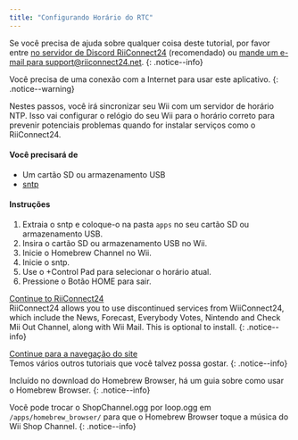 ```yaml
---
title: "Configurando Horário do RTC"
---
```


Se você precisa de ajuda sobre qualquer coisa deste tutorial, por favor entre [no servidor de Discord RiiConnect24](https://discord.gg/rc24) (recomendado) ou [mande um e-mail para support@riiconnect24.net](mailto:support@riiconnect24.net).
{: .notice--info}

Você precisa de uma conexão com a Internet para usar este aplicativo.
{: .notice--warning}

Nestes passos, você irá sincronizar seu Wii com um servidor de horário NTP. Isso vai configurar o relógio do seu Wii para o horário correto para prevenir potenciais problemas quando for instalar serviços como o RiiConnect24.

#### Você precisará de
* Um cartão SD ou armazenamento USB
* [sntp](https://hbb1.oscwii.org/hbb/sntp/sntp.zip)

#### Instruções

1. Extraia o sntp e coloque-o na pasta `apps` no seu cartão SD ou armazenamento USB.
2. Insira o cartão SD ou armazenamento USB no Wii.
3. Inicie o Homebrew Channel no Wii.
4. Inicie o sntp.
5. Use o +Control Pad para selecionar o horário atual.
6. Pressione o Botão HOME para sair.

[Continue to RiiConnect24](riiconnect24)<br> RiiConnect24 allows you to use discontinued services from WiiConnect24, which include the News, Forecast, Everybody Votes, Nintendo and Check Mii Out Channel, along with Wii Mail. This is optional to install.
{: .notice--info}

[Continue para a navegação do site](site-navigation)<br> Temos vários outros tutoriais que você talvez possa gostar.
{: .notice--info}

Incluído no download do Homebrew Browser, há um guia sobre como usar o Homebrew Browser.
{: .notice--info}

Você pode trocar o ShopChannel.ogg por loop.ogg em `/apps/homebrew_browser/` para que o Homebrew Browser toque a música do Wii Shop Channel.
{: .notice--info}

